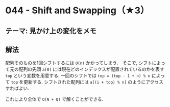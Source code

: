 # 044 - Shift and Swapping（★3）

## テーマ: 見かけ上の変化をメモ

## 解法
配列そのものを1回シフトするには `O(n)` かかってしまう.　そこで, シフトによって元の配列の先頭 `a[0]` には現在どのインデックスが配置されているのかを表す `top` という変数を用意する. 一回のシフトでは `top = (top - 1 + n) % n` によって `top` を更新する. シフトされた配列には `a[(i + top) % n]` のようにアクセスすればよい.

これにより全体で `O(N + Q)` で解くことができる.
